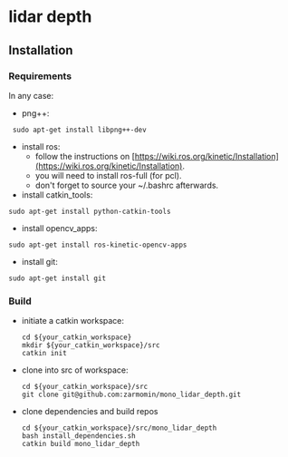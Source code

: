 # lidar depth

## Installation

### Requirements

In any case:

* png++: 
```shell
 sudo apt-get install libpng++-dev
 ```
* install ros: 
  - follow the instructions on [https://wiki.ros.org/kinetic/Installation](https://wiki.ros.org/kinetic/Installation).
  - you will need to install ros-full (for pcl).
  - don't forget to source your ~/.bashrc afterwards.
* install catkin_tools: 
```shell 
sudo apt-get install python-catkin-tools
 ```
* install opencv_apps: 
```shell
sudo apt-get install ros-kinetic-opencv-apps
```
* install git: 
```shell
sudo apt-get install git
```

### Build

* initiate a catkin workspace:
    ```shell 
    cd ${your_catkin_workspace}
    mkdir ${your_catkin_workspace}/src
    catkin init
    ```

* clone into src of workspace:
    ```shell
    cd ${your_catkin_workspace}/src
    git clone git@github.com:zarmomin/mono_lidar_depth.git
    ```

* clone dependencies and build repos
    ```shell 
    cd ${your_catkin_workspace}/src/mono_lidar_depth
    bash install_dependencies.sh
    catkin build mono_lidar_depth
    ```

